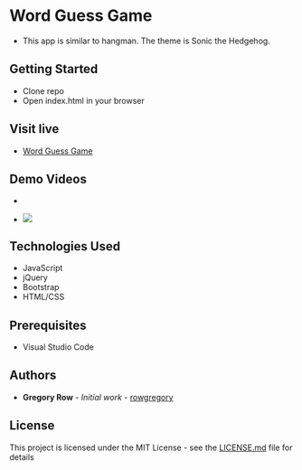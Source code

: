 # Word Guess Game

 * This app is similar to hangman. The theme is Sonic the Hedgehog.

## Getting Started

 * Clone repo
 * Open index.html in your browser

## Visit live

 * [Word Guess Game](https://rowgregory.github.io/Word-Guess-Game/)
     
## Demo Videos

 * 

 * ![](assets/images/Sonic-Word-Guess.gif?raw=true)
 
## Technologies Used

 * JavaScript
 * jQuery
 * Bootstrap
 * HTML/CSS

## Prerequisites

 - Visual Studio Code

## Authors

 * **Gregory Row** - *Initial work* - [rowgregory](https://github.com/rowgregory)

## License

This project is licensed under the MIT License - see the [LICENSE.md](LICENSE.md) file for details



